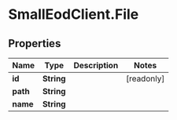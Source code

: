 # SmallEodClient.File

## Properties

Name | Type | Description | Notes
------------ | ------------- | ------------- | -------------
**id** | **String** |  | [readonly] 
**path** | **String** |  | 
**name** | **String** |  | 


